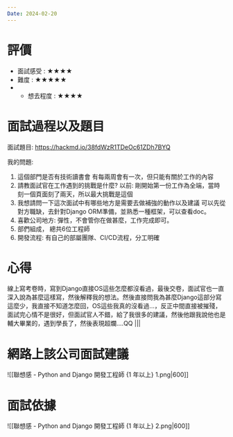 ```yaml
---
Date: 2024-02-20
---
```

# 評價
* 面試感受 : ★★★★
* 難度 : ★★★★★
* * 想去程度 : ★★★★
# 面試過程以及題目
面試題目: https://hackmd.io/38fdWzR1TDeOc61ZDh7BYQ

我的問題: 
1. 這個部門是否有技術讀書會
	有每兩周會有一次，但只能有關於工作的內容
2. 請教面試官在工作遇到的挑戰是什麼?
	以前: 剛開始第一份工作為全端，當時刻一個頁面刻了兩天，所以最大挑戰是這個
3. 我想請問一下這次面試中有哪些地方是需要去做補強的動作以及建議
	可以先從對方職缺，去針對Django ORM準備，並熟悉一種框架，可以查看doc。
4. 喜歡公司地方:
	彈性，不會管你在做甚麼，工作完成即可。
5. 部們組成，
	總共6位工程師
6. 開發流程:
	有自己的部屬團隊、CI/CD流程，分工明確
# 心得
線上寫考卷時，寫到Django直接OS這些怎麼都沒看過，最後交卷，面試官也一直深入說為甚麼這樣寫，然後解釋我的想法。然後直接問我為甚麼Django這部分寫這麼少，我直接不知道怎麼回，OS這些我真的沒看過...，反正中間直接被摧殘，面試完心情不是很好，但面試官人不錯，給了我很多的建議，然後他跟我說他也是輔大畢業的，遇到學長了，然後表現超爛....QQ |||
# 網路上該公司面試建議
![[聯想感 - Python and Django 開發工程師 {1 年以上} 1.png|600]]

# 面試依據
![[聯想感 - Python and Django 開發工程師 {1 年以上} 2.png|600]]